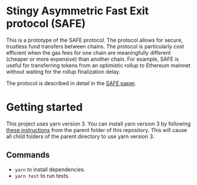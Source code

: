 # Stingy Asymmetric Fast Exit protocol (SAFE)

This is a prototype of the SAFE protocol. The protocol allows for secure, trustless fund transfers between chains. The protocol is particularly cost efficient when the gas fees for one chain are meaningfully different (cheaper or more expensive) than another chain. For example, SAFE is useful for transferring tokens from an optimistic rollup to Ethereum mainnet without waiting for the rollup finalization delay.

The protocol is described in detail in the [SAFE paper](https://www.notion.so/statechannels/SAFE-Protocol-cf0b29e8656d4c3e8edfe8329b2fa67e).

# Getting started
This project uses yarn version 3. You can install yarn version 3 by following [these instructions](https://yarnpkg.com/getting-started/install) from the parent folder of this repository. This will cause all child folders of the parent directory to use yarn version 3.

## Commands
- `yarn` to install dependencies.
- `yarn test` to run tests.